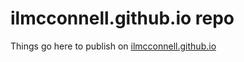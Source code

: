 # ilmcconnell.github.io repo
Things go here to publish on [ilmcconnell.github.io](https://ilmcconnell.github.io/)
